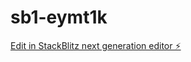 # sb1-eymt1k

[Edit in StackBlitz next generation editor ⚡️](https://stackblitz.com/~/github.com/Apollo000007/sb1-eymt1k)